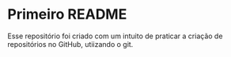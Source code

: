 # Primeiro README

Esse repositório foi criado com um intuito de praticar a criação de repositórios no GitHub, utiizando o git.
